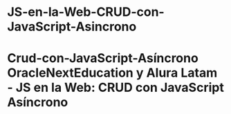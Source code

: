 # JS-en-la-Web-CRUD-con-JavaScript-Asincrono
# Crud-con-JavaScript-Asíncrono OracleNextEducation y Alura Latam - JS en la Web: CRUD con JavaScript Asíncrono

